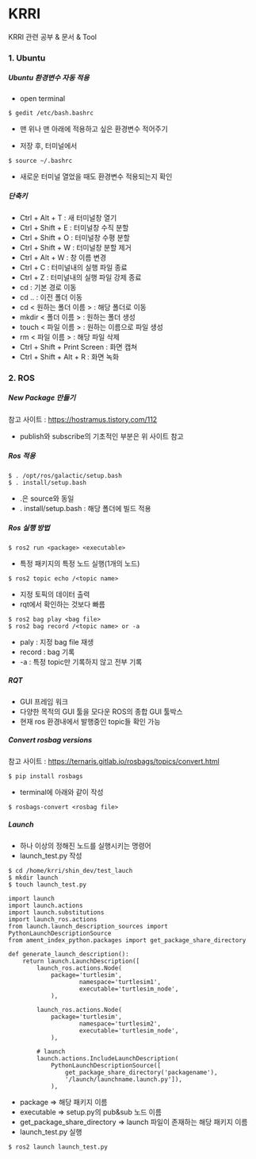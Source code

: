 # KRRI

KRRI 관련 공부 & 문서 & Tool



### 1. Ubuntu

##### Ubuntu 환경변수 자동 적용

* open terminal

```
$ gedit /etc/bash.bashrc
```

* 맨 위나 맨 아래에 적용하고 싶은 환경변수 적어주기

* 저장 후, 터미널에서

```
$ source ~/.bashrc
```

* 새로운 터미널 열었을 때도 환경변수 적용되는지 확인



##### 단축키

* Ctrl + Alt + T : 새 터미널창 열기
* Ctrl + Shift + E : 터미널창 수직 분할
* Ctrl + Shift + O : 터미널창 수평 분할
* Ctrl + Shift + W : 터미널창 분할 제거
* Ctrl + Alt + W : 창 이름 변경
* Ctrl + C : 터미널내의 실행 파일 종료
* Ctrl + Z : 터미널내의 실행 파일 강제 종료
* cd : 기본 경로 이동
* cd .. : 이전 폴더 이동
* cd < 원하는 폴더 이름 > : 해당 폴더로 이동
* mkdir < 폴더 이름 > : 원하는 폴더 생성
* touch < 파일 이름 > : 원하는 이름으로 파일 생성
* rm < 파일 이름 > : 해당 파일 삭제
* Ctrl + Shift + Print Screen : 화면 캡쳐
* Ctrl + Shift + Alt + R : 화면 녹화



### 2. ROS

##### New Package 만들기

참고 사이트 : https://hostramus.tistory.com/112

* publish와 subscribe의 기초적인 부분은 위 사이트 참고



##### Ros 적용

```
$ . /opt/ros/galactic/setup.bash
$ . install/setup.bash
```

* .은 source와 동일
* . install/setup.bash : 해당 폴더에 빌드 적용



##### Ros 실행 방법

```
$ ros2 run <package> <executable>
```

* 특정 패키지의 특정 노드 실행(1개의 노드)

```
$ ros2 topic echo /<topic name>
```

* 지정 토픽의 데이터 출력
* rqt에서 확인하는 것보다 빠름

```
$ ros2 bag play <bag file>
$ ros2 bag record /<topic name> or -a
```

* paly : 지정 bag file 재생
* record : bag 기록
* -a : 특정 topic만 기록하지 않고 전부 기록



##### RQT

* GUI 프레임 워크
* 다양한 목적의 GUI 툴을 모다운 ROS의 종합 GUI 툴박스
* 현재 ros 환경내에서 발행중인 topic들 확인 가능



##### Convert rosbag versions

참고 사이트 : https://ternaris.gitlab.io/rosbags/topics/convert.html

```
$ pip install rosbags
```

* terminal에 아래와 같이 작성

```
$ rosbags-convert <rosbag file>
```



##### Launch

* 하나 이상의 정해진 노드를 실행시키는 명령어
* launch_test.py 작성

```
$ cd /home/krri/shin_dev/test_lauch
$ mkdir launch
$ touch launch_test.py
```

```
import launch
import launch.actions
import launch.substitutions
import launch_ros.actions
from launch.launch_description_sources import PythonLaunchDescriptionSource
from ament_index_python.packages import get_package_share_directory

def generate_launch_description():
	return launch.LaunchDescription([
		launch_ros.actions.Node(
			package='turtlesim',
            		namespace='turtlesim1',
            		executable='turtlesim_node',
			),
		
		launch_ros.actions.Node(
			package='turtlesim',
            		namespace='turtlesim2',
            		executable='turtlesim_node',
			),
		
		# launch
		launch.actions.IncludeLaunchDescription(
			PythonLaunchDescriptionSource([
				get_package_share_directory('packagename'),
				'/launch/launchname.launch.py']),
			),
```

* package => 해당 패키지 이름
* executable => setup.py의 pub&sub 노드 이름
* get_package_share_directory => launch 파일이 존재하는 해당 패키지 이름
* launch_test.py 실행

```
$ ros2 launch launch_test.py
```

